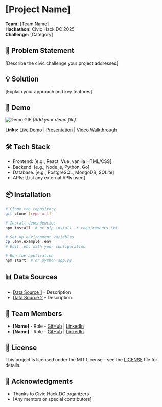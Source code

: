 # [Project Name]

**Team:** [Team Name]  
**Hackathon:** Civic Hack DC 2025  
**Challenge:** [Category]

## 🎯 Problem Statement

[Describe the civic challenge your project addresses]

## 💡 Solution

[Explain your approach and key features]

## 🚀 Demo

![Demo GIF](demo.gif) *(Add your demo file)*

**Links:** [Live Demo](DEMO_URL) | [Presentation](SLIDES_URL) | [Video Walkthrough](VIDEO_URL)

## 🛠️ Tech Stack

- Frontend: [e.g., React, Vue, vanilla HTML/CSS]
- Backend: [e.g., Node.js, Python, Go]
- Database: [e.g., PostgreSQL, MongoDB, SQLite]
- APIs: [List any external APIs used]

## 📦 Installation

```bash
# Clone the repository
git clone [repo-url]

# Install dependencies
npm install  # or pip install -r requirements.txt

# Set up environment variables
cp .env.example .env
# Edit .env with your configuration

# Run the application
npm start  # or python app.py
```

## 📊 Data Sources

- [Data Source 1](link) - Description
- [Data Source 2](link) - Description

## 🤝 Team Members

- **[Name]** - Role - [GitHub](https://github.com/username) | [LinkedIn](https://linkedin.com/in/username)
- **[Name]** - Role - [GitHub](https://github.com/username) | [LinkedIn](https://linkedin.com/in/username)

## 📜 License

This project is licensed under the MIT License - see the [LICENSE](LICENSE) file for details.

## 🙏 Acknowledgments

- Thanks to Civic Hack DC organizers
- [Any mentors or special contributors]
